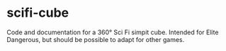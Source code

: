# scifi-cube
Code and documentation for a 360° Sci Fi simpit cube. Intended for Elite Dangerous, but should be possible to adapt for other games.
